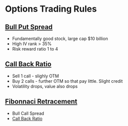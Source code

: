 # Options Trading Rules

## [Bull Put Spread](https://www.youtube.com/watch?v=XfF8XNnm__E&list=PLl_EHtw2h7QQ28SD7CW_lTuc9pFeTKwiE&index=20)

- Fundamentally good stock, large cap $10 billion
- High IV rank > 35%
- Risk reward ratio 1 to 4

## [Call Back Ratio](https://www.youtube.com/watch?v=oJAyUxQDy7w&list=PLl_EHtw2h7QQ28SD7CW_lTuc9pFeTKwiE&index=12)

- Sell 1 call - slighly OTM
- Buy 2 calls - further OTM so that pay little. Slight credit
- Volatility drops, value also drops

## [Fibonnaci Retracement](https://www.youtube.com/watch?v=isZKzKnGGyc&list=PLl_EHtw2h7QQ28SD7CW_lTuc9pFeTKwiE&index=13)

- Bull Call Spread
- [Call Back Ratio](https://www.youtube.com/watch?v=oJAyUxQDy7w&list=PLl_EHtw2h7QQ28SD7CW_lTuc9pFeTKwiE&index=12)
